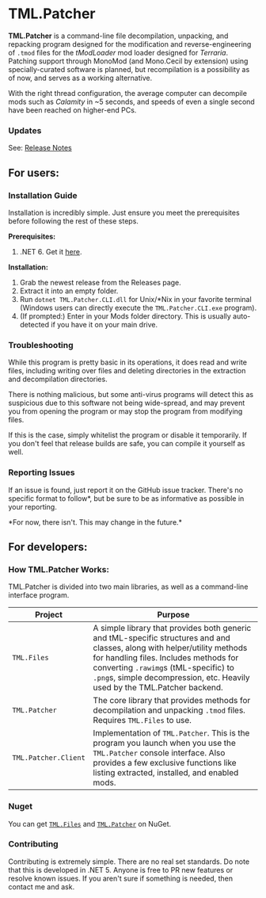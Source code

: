 # TML.Patcher

**TML.Patcher** is a command-line file decompilation, unpacking, and repacking program designed for the modification and reverse-engineering of `.tmod` files for the _tModLoader_ mod loader designed for _Terraria_. Patching support through MonoMod (and Mono.Cecil by extension) using specially-curated software is planned, but recompilation is a possibility as of now, and serves as a working alternative.

With the right thread configuration, the average computer can decompile mods such as _Calamity_ in ~5 seconds, and speeds of even a single second have been reached on higher-end PCs.

### Updates
See: [Release Notes](RELEASENOTES.md)

## For users:
### Installation Guide
Installation is incredibly simple. Just ensure you meet the prerequisites before following the rest of these steps.

**Prerequisites:**
1. .NET 6. Get it [here](https://dotnet.microsoft.com/download/dotnet/6.0).

**Installation:**
1. Grab the newest release from the Releases page.
2. Extract it into an empty folder.
3. Run `dotnet TML.Patcher.CLI.dll` for Unix/\*Nix in your favorite terminal (Windows users can directly execute the `TML.Patcher.CLI.exe` program).
4. (If prompted:) Enter in your Mods folder directory. This is usually auto-detected if you have it on your main drive.

### Troubleshooting
While this program is pretty basic in its operations, it does read and write files, including writing over files and deleting directories in the extraction and decompilation directories.

There is nothing malicious, but some anti-virus programs will detect this as suspicious due to this software not being wide-spread, and may prevent you from opening the program or may stop the program from modifying files.

If this is the case, simply whitelist the program or disable it temporarily. If you don't feel that release builds are safe, you can compile it yourself as well.

### Reporting Issues
If an issue is found, just report it on the GitHub issue tracker. There's no specific format to follow\*, but be sure to be as informative as possible in your reporting.


\*For now, there isn't. This may change in the future.\*


## For developers:
### How TML.Patcher Works:
TML.Patcher is divided into two main libraries, as well as a command-line interface program.

Project | Purpose
------- | -------
`TML.Files` | A simple library that provides both generic and tML-specific structures and and classes, along with helper/utility methods for handling files. Includes methods for converting `.rawimg`s (tML-specific) to `.png`s, simple decompression, etc. Heavily used by the TML.Patcher backend.
`TML.Patcher` | The core library that provides methods for decompilation and unpacking `.tmod` files. Requires `TML.Files` to use.
`TML.Patcher.Client` | Implementation of `TML.Patcher`. This is the program you launch when you use the `TML.Patcher` console interface. Also provides a few exclusive functions like listing extracted, installed, and enabled mods.

### Nuget
You can get [`TML.Files`](https://www.nuget.org/packages/TML.Files/) and [`TML.Patcher`](https://www.nuget.org/packages/TML.Patcher/) on NuGet.

### Contributing
Contributing is extremely simple. There are no real set standards. Do note that this is developed in .NET 5. Anyone is free to PR new features or resolve known issues. If you aren't sure if something is needed, then contact me and ask.

